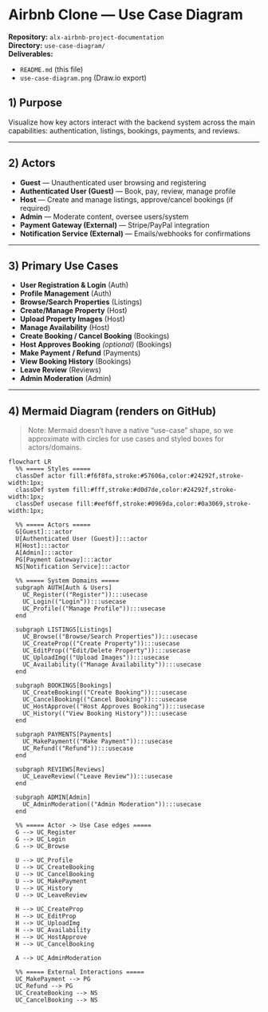 # Airbnb Clone — Use Case Diagram

**Repository:** `alx-airbnb-project-documentation`  
**Directory:** `use-case-diagram/`  
**Deliverables:**  
- `README.md` (this file)  
- `use-case-diagram.png` (Draw.io export)

## 1) Purpose
Visualize how key actors interact with the backend system across the main capabilities: authentication, listings, bookings, payments, and reviews.

---

## 2) Actors
- **Guest** — Unauthenticated user browsing and registering
- **Authenticated User (Guest)** — Book, pay, review, manage profile
- **Host** — Create and manage listings, approve/cancel bookings (if required)
- **Admin** — Moderate content, oversee users/system
- **Payment Gateway (External)** — Stripe/PayPal integration
- **Notification Service (External)** — Emails/webhooks for confirmations

---

## 3) Primary Use Cases
- **User Registration & Login** (Auth)
- **Profile Management** (Auth)
- **Browse/Search Properties** (Listings)
- **Create/Manage Property** (Host)
- **Upload Property Images** (Host)
- **Manage Availability** (Host)
- **Create Booking / Cancel Booking** (Bookings)
- **Host Approves Booking** *(optional)* (Bookings)
- **Make Payment / Refund** (Payments)
- **View Booking History** (Bookings)
- **Leave Review** (Reviews)
- **Admin Moderation** (Admin)

---

## 4) Mermaid Diagram (renders on GitHub)

> Note: Mermaid doesn’t have a native “use-case” shape, so we approximate with circles for use cases and styled boxes for actors/domains.

```mermaid
flowchart LR
  %% ===== Styles =====
  classDef actor fill:#f6f8fa,stroke:#57606a,color:#24292f,stroke-width:1px;
  classDef system fill:#fff,stroke:#d0d7de,color:#24292f,stroke-width:1px;
  classDef usecase fill:#eef6ff,stroke:#0969da,color:#0a3069,stroke-width:1px;

  %% ===== Actors =====
  G[Guest]:::actor
  U[Authenticated User (Guest)]:::actor
  H[Host]:::actor
  A[Admin]:::actor
  PG[Payment Gateway]:::actor
  NS[Notification Service]:::actor

  %% ===== System Domains =====
  subgraph AUTH[Auth & Users]
    UC_Register(("Register")):::usecase
    UC_Login(("Login")):::usecase
    UC_Profile(("Manage Profile")):::usecase
  end

  subgraph LISTINGS[Listings]
    UC_Browse(("Browse/Search Properties")):::usecase
    UC_CreateProp(("Create Property")):::usecase
    UC_EditProp(("Edit/Delete Property")):::usecase
    UC_UploadImg(("Upload Images")):::usecase
    UC_Availability(("Manage Availability")):::usecase
  end

  subgraph BOOKINGS[Bookings]
    UC_CreateBooking(("Create Booking")):::usecase
    UC_CancelBooking(("Cancel Booking")):::usecase
    UC_HostApprove(("Host Approves Booking")):::usecase
    UC_History(("View Booking History")):::usecase
  end

  subgraph PAYMENTS[Payments]
    UC_MakePayment(("Make Payment")):::usecase
    UC_Refund(("Refund")):::usecase
  end

  subgraph REVIEWS[Reviews]
    UC_LeaveReview(("Leave Review")):::usecase
  end

  subgraph ADMIN[Admin]
    UC_AdminModeration(("Admin Moderation")):::usecase
  end

  %% ===== Actor -> Use Case edges =====
  G --> UC_Register
  G --> UC_Login
  G --> UC_Browse

  U --> UC_Profile
  U --> UC_CreateBooking
  U --> UC_CancelBooking
  U --> UC_MakePayment
  U --> UC_History
  U --> UC_LeaveReview

  H --> UC_CreateProp
  H --> UC_EditProp
  H --> UC_UploadImg
  H --> UC_Availability
  H --> UC_HostApprove
  H --> UC_CancelBooking

  A --> UC_AdminModeration

  %% ===== External Interactions =====
  UC_MakePayment --> PG
  UC_Refund --> PG
  UC_CreateBooking --> NS
  UC_CancelBooking --> NS
